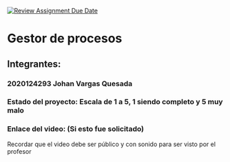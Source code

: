 [![Review Assignment Due Date](https://classroom.github.com/assets/deadline-readme-button-22041afd0340ce965d47ae6ef1cefeee28c7c493a6346c4f15d667ab976d596c.svg)](https://classroom.github.com/a/Rienb51X)
# Gestor de procesos
## Integrantes:
### 2020124293 Johan Vargas Quesada

### Estado del proyecto: Escala de 1 a 5, 1 siendo completo y 5 muy malo
### Enlace del video: (Si esto fue solicitado)
Recordar que el video debe ser público y con sonido para ser visto por el profesor
